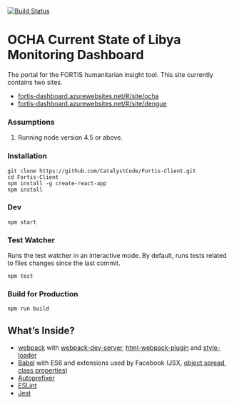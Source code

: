 [![Build Status](https://travis-ci.org/CatalystCode/azure-web-starter-template-reactjs.svg?branch=master)](https://travis-ci.org/CatalystCode/azure-web-starter-template-reactjs)

# OCHA Current State of Libya Monitoring Dashboard
The portal for the FORTIS humanitarian insight tool. This site currently contains two sites.
- [fortis-dashboard.azurewebsites.net/#/site/ocha](fortis-dashboard.azurewebsites.net/#/site/ocha)
- [fortis-dashboard.azurewebsites.net/#/site/dengue](fortis-dashboard.azurewebsites.net/#/site/dengue)

### Assumptions
 1. Running node version 4.5 or above. 

### Installation
```
git clone https://github.com/CatalystCode/Fortis-Client.git
cd Fortis-Client
npm install -g create-react-app
npm install
```

### Dev
```
npm start
```

### Test Watcher
Runs the test watcher in an interactive mode.
By default, runs tests related to files changes since the last commit.

```
npm test
```

### Build for Production
```
npm run build
```

## What’s Inside?

* [webpack](https://webpack.github.io/) with [webpack-dev-server](https://github.com/webpack/webpack-dev-server), [html-webpack-plugin](https://github.com/ampedandwired/html-webpack-plugin) and [style-loader](https://github.com/webpack/style-loader)
* [Babel](http://babeljs.io/) with ES6 and extensions used by Facebook (JSX, [object spread](https://github.com/sebmarkbage/ecmascript-rest-spread/commits/master), [class properties](https://github.com/jeffmo/es-class-public-fields))
* [Autoprefixer](https://github.com/postcss/autoprefixer)
* [ESLint](http://eslint.org/)
* [Jest](http://facebook.github.io/jest)
